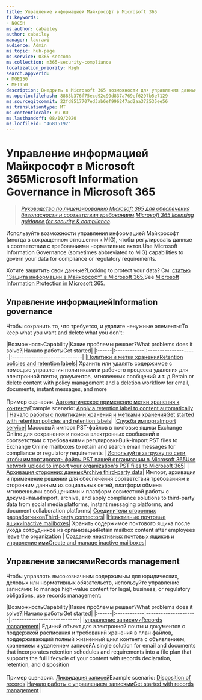 ```yaml
---
title: Управление информацией Майкрософт в Microsoft 365
f1.keywords:
- NOCSH
ms.author: cabailey
author: cabailey
manager: laurawi
audience: Admin
ms.topic: hub-page
ms.service: O365-seccomp
ms.collection: m365-security-compliance
localization_priority: High
search.appverid:
- MOE150
- MET150
description: Внедрить в Microsoft 365 возможности для управления данными в соответствии с требованиями регулировки.
ms.openlocfilehash: 8883b376f75ecd92c99d837a769ef6297b5e7129
ms.sourcegitcommit: 22fd8517707ed3ab6ef996247ad2aa372535ee56
ms.translationtype: MT
ms.contentlocale: ru-RU
ms.lasthandoff: 08/19/2020
ms.locfileid: "46815192"
---
```

# <a name="microsoft-information-governance-in-microsoft-365"></a><span data-ttu-id="5e04a-103">Управление информацией Майкрософт в Microsoft 365</span><span class="sxs-lookup"><span data-stu-id="5e04a-103">Microsoft Information Governance in Microsoft 365</span></span>

><span data-ttu-id="5e04a-104">*[Руководство по лицензированию Microsoft 365 для обеспечения безопасности и соответствия требованиям](https://aka.ms/ComplianceSD).*</span><span class="sxs-lookup"><span data-stu-id="5e04a-104">*[Microsoft 365 licensing guidance for security & compliance](https://aka.ms/ComplianceSD).*</span></span>

<span data-ttu-id="5e04a-105">Используйте возможности управления информацией Майкрософт (иногда в сокращенном отношении к MIG), чтобы регулировать данные в соответствии с требованиями нормативных актов.</span><span class="sxs-lookup"><span data-stu-id="5e04a-105">Use Microsoft Information Governance (sometimes abbreviated to MIG) capabilities to govern your data for compliance or regulatory requirements.</span></span>

<span data-ttu-id="5e04a-106">Хотите защитить свои данные?</span><span class="sxs-lookup"><span data-stu-id="5e04a-106">Looking to protect your data?</span></span> <span data-ttu-id="5e04a-107">См. [статью "Защита информации в Майкрософт" в Microsoft 365.](protect-information.md)</span><span class="sxs-lookup"><span data-stu-id="5e04a-107">See [Microsoft Information Protection in Microsoft 365](protect-information.md).</span></span>

## <a name="information-governance"></a><span data-ttu-id="5e04a-108">Управление информацией</span><span class="sxs-lookup"><span data-stu-id="5e04a-108">Information governance</span></span>

<span data-ttu-id="5e04a-109">Чтобы сохранить то, что требуется, и удалите ненужные элементы:</span><span class="sxs-lookup"><span data-stu-id="5e04a-109">To keep what you want and delete what you don't:</span></span>
 
|<span data-ttu-id="5e04a-110">Возможность</span><span class="sxs-lookup"><span data-stu-id="5e04a-110">Capability</span></span>|<span data-ttu-id="5e04a-111">Какие проблемы решает?</span><span class="sxs-lookup"><span data-stu-id="5e04a-111">What problems does it solve?</span></span>|<span data-ttu-id="5e04a-112">Начало работы</span><span class="sxs-lookup"><span data-stu-id="5e04a-112">Get started</span></span>|
|:------|:------------|:--------------------|:-----------------------------|
|[<span data-ttu-id="5e04a-113">Политики и метки хранения</span><span class="sxs-lookup"><span data-stu-id="5e04a-113">Retention policies and retention labels</span></span>](retention.md)| <span data-ttu-id="5e04a-114">Хранить или удалять содержимое с помощью управления политиками и рабочего процесса удаления для электронной почты, документов, мгновенных сообщений и т. д.</span><span class="sxs-lookup"><span data-stu-id="5e04a-114">Retain or delete content with policy management and a deletion workflow for email, documents, instant messages, and more</span></span> <br /><br /><span data-ttu-id="5e04a-115">Пример сценария. [Автоматическое применение метки хранения к контенту](apply-retention-labels-automatically.md)</span><span class="sxs-lookup"><span data-stu-id="5e04a-115">Example scenario: [Apply a retention label to content automatically](apply-retention-labels-automatically.md)</span></span> | [<span data-ttu-id="5e04a-116">Начало работы с политиками хранения и метками хранения</span><span class="sxs-lookup"><span data-stu-id="5e04a-116">Get started with retention policies and retention labels</span></span>](get-started-with-retention.md)|
|[<span data-ttu-id="5e04a-117">Служба импорта</span><span class="sxs-lookup"><span data-stu-id="5e04a-117">Import service</span></span>](importing-pst-files-to-office-365.md)| <span data-ttu-id="5e04a-118">Массовый импорт PST-файлов в почтовые ящики Exchange Online для сохранения и поиска электронных сообщений в соответствии с требованиями регулировки</span><span class="sxs-lookup"><span data-stu-id="5e04a-118">Bulk-import PST files to Exchange Online mailboxes to retain and search email messages for compliance or regulatory requirements</span></span> | [<span data-ttu-id="5e04a-119">Используйте загрузку по сети, чтобы импортировать файлы PST вашей организации в Microsoft 365</span><span class="sxs-lookup"><span data-stu-id="5e04a-119">Use network upload to import your organization's PST files to Microsoft 365</span></span>](use-network-upload-to-import-pst-files.md)|
|[<span data-ttu-id="5e04a-120">Архивация сторонних данных</span><span class="sxs-lookup"><span data-stu-id="5e04a-120">Archive third-party data</span></span>](archiving-third-party-data.md)| <span data-ttu-id="5e04a-121">Импорт, архивация и применение решений для обеспечения соответствия требованиям к сторонним данным из социальных сетей, платформ обмена мгновенными сообщениями и платформ совместной работы с документами</span><span class="sxs-lookup"><span data-stu-id="5e04a-121">Import, archive, and apply compliance solutions to third-party data from social media platforms, instant messaging platforms, and document collaboration platforms</span></span>| [<span data-ttu-id="5e04a-122">Соединители сторонних разработчиков</span><span class="sxs-lookup"><span data-stu-id="5e04a-122">Third-party connectors</span></span>](archiving-third-party-data.md#third-party-data-connectors)|
|[<span data-ttu-id="5e04a-123">Неактивные почтовые ящики</span><span class="sxs-lookup"><span data-stu-id="5e04a-123">Inactive mailboxes</span></span>](inactive-mailboxes-in-office-365.md)| <span data-ttu-id="5e04a-124">Хранить содержимое почтового ящика после ухода сотрудников из организации</span><span class="sxs-lookup"><span data-stu-id="5e04a-124">Retain mailbox content after employees leave the organization</span></span> | [<span data-ttu-id="5e04a-125">Создание неактивных почтовых ящиков и управление ими</span><span class="sxs-lookup"><span data-stu-id="5e04a-125">Create and manage inactive mailboxes</span></span>](create-and-manage-inactive-mailboxes.md)|

## <a name="records-management"></a><span data-ttu-id="5e04a-126">Управление записями</span><span class="sxs-lookup"><span data-stu-id="5e04a-126">Records management</span></span>

<span data-ttu-id="5e04a-127">Чтобы управлять высокозначным содержимым для юридических, деловых или нормативных обязательств, используйте управление записями:</span><span class="sxs-lookup"><span data-stu-id="5e04a-127">To manage high-value content for legal, business, or regulatory obligations, use records management:</span></span>

|<span data-ttu-id="5e04a-128">Возможность</span><span class="sxs-lookup"><span data-stu-id="5e04a-128">Capability</span></span>|<span data-ttu-id="5e04a-129">Какие проблемы решает?</span><span class="sxs-lookup"><span data-stu-id="5e04a-129">What problems does it solve?</span></span>|<span data-ttu-id="5e04a-130">Начало работы</span><span class="sxs-lookup"><span data-stu-id="5e04a-130">Get started</span></span>|
|:------|:------------|---------------------|:----------------------------|
|[<span data-ttu-id="5e04a-131">управление записями</span><span class="sxs-lookup"><span data-stu-id="5e04a-131">Records management</span></span>](records-management.md)| <span data-ttu-id="5e04a-132">Единый объект для электронной почты и документов с поддержкой расписания и требований хранения в план файлов, поддерживающий полный жизненный цикл контента с объявлением, хранением и удалением записей</span><span class="sxs-lookup"><span data-stu-id="5e04a-132">A single solution for email and documents that incorporates retention schedules and requirements into a file plan that supports the full lifecycle of your content with records declaration, retention, and disposition</span></span> <br /><br /><span data-ttu-id="5e04a-133">Пример сценария. [Ликвидация записей](disposition.md#disposition-of-records)</span><span class="sxs-lookup"><span data-stu-id="5e04a-133">Example scenario: [Disposition of records](disposition.md#disposition-of-records)</span></span>|[<span data-ttu-id="5e04a-134">Начало работы с управлением записями</span><span class="sxs-lookup"><span data-stu-id="5e04a-134">Get started with records management</span></span>](get-started-with-records-management.md) |

